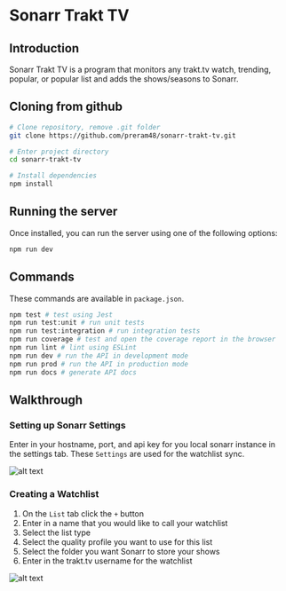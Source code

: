 # Sonarr Trakt TV

## Introduction
Sonarr Trakt TV is a program that monitors any trakt.tv watch, trending, popular, or popular list and adds the shows/seasons to Sonarr.

## Cloning from github
```bash
# Clone repository, remove .git folder
git clone https://github.com/preram48/sonarr-trakt-tv.git

# Enter project directory
cd sonarr-trakt-tv 

# Install dependencies
npm install
```

## Running the server
Once installed, you can run the server using one of the following options:
```bash
npm run dev
```

## Commands

These commands are available in `package.json`.

```bash
npm test # test using Jest
npm run test:unit # run unit tests
npm run test:integration # run integration tests
npm run coverage # test and open the coverage report in the browser
npm run lint # lint using ESLint
npm run dev # run the API in development mode
npm run prod # run the API in production mode
npm run docs # generate API docs
```

## Walkthrough

### Setting up Sonarr Settings

Enter in your hostname, port, and api key for you local sonarr instance in the settings tab. These `Settings` are used for the watchlist sync.

![alt text](https://i.imgur.com/UTXizSk.png "Settings tab")

### Creating a Watchlist
1. On the `List` tab click the `+` button
2. Enter in a name that you would like to call your watchlist
3. Select the list type
4. Select the quality profile you want to use for this list
5. Select the folder you want Sonarr to store your shows
6. Enter in the trakt.tv username for the watchlist

![alt text](https://i.imgur.com/3epaq74.png "List tab")
